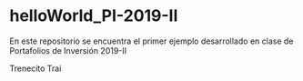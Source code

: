 ﻿# helloWorld_PI-2019-II
En este repositorio se encuentra el primer ejemplo desarrollado en clase de Portafolios de Inversión 2019-II

Trenecito
Trai
